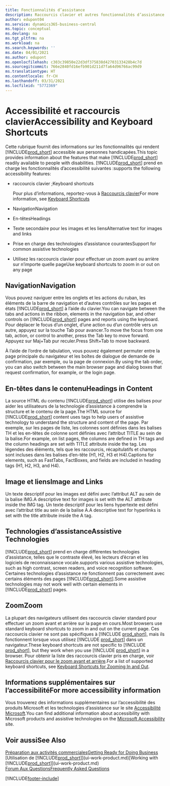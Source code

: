 ```yaml
---
title: Fonctionnalités d’assistance
description: Raccourcis clavier et autres fonctionnalités d’assistance.
author: edupont04
ms.service: dynamics365-business-central
ms.topic: conceptual
ms.devlang: na
ms.tgt_pltfrm: na
ms.workload: na
ms.search.keywords: ''
ms.date: 04/01/2021
ms.author: edupont
ms.openlocfilehash: c303c39850e22d3df375838d42703133428b4c7d
ms.sourcegitcommit: 766e2840fd16efb901d211d7fa64d96766ac99d9
ms.translationtype: HT
ms.contentlocale: fr-CH
ms.lasthandoff: 03/31/2021
ms.locfileid: "5772369"
---
```

# <a name="accessibility-and-keyboard-shortcuts"></a><span data-ttu-id="c83ea-103">Accessibilité et raccourcis clavier</span><span class="sxs-lookup"><span data-stu-id="c83ea-103">Accessibility and Keyboard Shortcuts</span></span>

<span data-ttu-id="c83ea-104">Cette rubrique fournit des informations sur les fonctionnalités qui rendent [!INCLUDE[prod_short](includes/prod_short.md)] accessible aux personnes handicapées.</span><span class="sxs-lookup"><span data-stu-id="c83ea-104">This topic provides information about the features that make [!INCLUDE[prod_short](includes/prod_short.md)] readily available to people with disabilities.</span></span> [!INCLUDE[prod_short](includes/prod_short.md)] <span data-ttu-id="c83ea-105">prend en charge les fonctionnalités d’accessibilité suivantes :</span><span class="sxs-lookup"><span data-stu-id="c83ea-105">supports the following accessibility features:</span></span>  

- <span data-ttu-id="c83ea-106">raccourcis clavier ;</span><span class="sxs-lookup"><span data-stu-id="c83ea-106">Keyboard shortcuts</span></span>

    <span data-ttu-id="c83ea-107">Pour plus d’informations, reportez-vous à [Raccourcis clavier](keyboard-shortcuts.md)</span><span class="sxs-lookup"><span data-stu-id="c83ea-107">For more information, see [Keyboard Shortcuts](keyboard-shortcuts.md)</span></span>

- <span data-ttu-id="c83ea-108">Navigation</span><span class="sxs-lookup"><span data-stu-id="c83ea-108">Navigation</span></span>  

- <span data-ttu-id="c83ea-109">En-têtes</span><span class="sxs-lookup"><span data-stu-id="c83ea-109">Headings</span></span>  

- <span data-ttu-id="c83ea-110">Texte secondaire pour les images et les liens</span><span class="sxs-lookup"><span data-stu-id="c83ea-110">Alternative text for images and links</span></span>  

- <span data-ttu-id="c83ea-111">Prise en charge des technologies d’assistance courantes</span><span class="sxs-lookup"><span data-stu-id="c83ea-111">Support for common assistive technologies</span></span>  

- <span data-ttu-id="c83ea-112">Utilisez les raccourcis clavier pour effectuer un zoom avant ou arrière sur n’importe quelle page</span><span class="sxs-lookup"><span data-stu-id="c83ea-112">Use keyboard shortcuts to zoom in or out on any page</span></span>

<!-- moved to separate article
##  <a name="Keyboard"></a> Keyboard Shortcuts in the browser
 [!INCLUDE[prod_short](includes/prod_short.md)] supports the keyboard shortcuts that are supported by most web browsers. The keyboard shortcuts described here refer to the U.S. keyboard layout. The layout of the keys on other keyboards may not correspond exactly to the keys on a U.S. keyboard.  

|To do this|Press|  
|----------------|-----------|  
|To move focus to the next or previous control or element on a page, such as buttons, fields, or items in a list.|Tab, Shift+Tab|  
|To enable or access the element or control that is in focus.|Enter|  
|To scroll items up and down in a list.|Up Arrow, Down Arrow|  
|To scroll columns of an item left and right in a list.|Left Arrow, Right Arrow|  
|To open a drop-down list or look up a value for a field.|Alt+Down Arrow|  
|To move focus to the next element outside the list.|Ctrl + Enter|  
|To see the transactions that resulted in a calculated value in a field.|Alt+Right Arrow|  

-->

## <a name="navigation"></a><a name="Navigation"></a> <span data-ttu-id="c83ea-113">Navigation</span><span class="sxs-lookup"><span data-stu-id="c83ea-113">Navigation</span></span>  
 <span data-ttu-id="c83ea-114">Vous pouvez naviguer entre les onglets et les actions du ruban, les éléments de la barre de navigation et d’autres contrôles sur les pages et états [!INCLUDE[prod_short](includes/prod_short.md)] à l’aide du clavier.</span><span class="sxs-lookup"><span data-stu-id="c83ea-114">You can navigate between the tabs and actions in the ribbon, elements in the navigation bar, and other controls on [!INCLUDE[prod_short](includes/prod_short.md)] pages and reports using the keyboard.</span></span> <span data-ttu-id="c83ea-115">Pour déplacer le focus d’un onglet, d’une action ou d’un contrôle vers un autre, appuyez sur la touche Tab pour avancer.</span><span class="sxs-lookup"><span data-stu-id="c83ea-115">To move the focus from one tab, action, or control to another, press the Tab key to move forward.</span></span> <span data-ttu-id="c83ea-116">Appuyez sur Maj+Tab pur reculer.</span><span class="sxs-lookup"><span data-stu-id="c83ea-116">Press Shift+Tab to move backward.</span></span>  

 <span data-ttu-id="c83ea-117">À l’aide de l’ordre de tabulation, vous pouvez également permuter entre la page principale du navigateur et les boîtes de dialogue de demande de confirmation, par exemple, ou la page de connexion.</span><span class="sxs-lookup"><span data-stu-id="c83ea-117">By using the tab order, you can also switch between the main browser page and dialog boxes that request confirmation, for example, or the login page.</span></span>  

## <a name="headings-in-content"></a><a name="Headings"></a> <span data-ttu-id="c83ea-118">En-têtes dans le contenu</span><span class="sxs-lookup"><span data-stu-id="c83ea-118">Headings in Content</span></span>
 
 <span data-ttu-id="c83ea-119">La source HTML du contenu [!INCLUDE[prod_short](includes/prod_short.md)] utilise des balises pour aider les utilisateurs de la technologie d’assistance à comprendre la structure et le contenu de la page.</span><span class="sxs-lookup"><span data-stu-id="c83ea-119">The HTML source for [!INCLUDE[prod_short](includes/prod_short.md)] content uses tags to help users of assistive technology to understand the structure and content of the page.</span></span> <span data-ttu-id="c83ea-120">Par exemple, sur les pages de liste, les colonnes sont définies dans les balises TH et les en-têtes de colonne sont définies avec l’attribut TITLE au sein de la balise.</span><span class="sxs-lookup"><span data-stu-id="c83ea-120">For example, on list pages, the columns are defined in TH tags and the column headings are set with TITLE attribute inside the tag.</span></span> <span data-ttu-id="c83ea-121">Les légendes des éléments, tels que les raccourcis, récapitulatifs et champs sont incluses dans les balises d’en-tête (H1, H2, H3 et H4).</span><span class="sxs-lookup"><span data-stu-id="c83ea-121">Captions for elements, such as FastTabs, FactBoxes, and fields are included in heading tags (H1, H2, H3, and H4).</span></span>  

## <a name="image-and-links"></a><a name="Images"></a> <span data-ttu-id="c83ea-122">Image et liens</span><span class="sxs-lookup"><span data-stu-id="c83ea-122">Image and Links</span></span>

 <span data-ttu-id="c83ea-123">Un texte descriptif pour les images est défini avec l’attribut ALT au sein de la balise IMG.</span><span class="sxs-lookup"><span data-stu-id="c83ea-123">A descriptive text for images is set with the ALT attribute inside the IMG tag.</span></span> <span data-ttu-id="c83ea-124">Un texte descriptif pour les liens hypertexte est défini avec l’attribut title au sein de la balise A.</span><span class="sxs-lookup"><span data-stu-id="c83ea-124">A descriptive text for hyperlinks is set with the title attribute inside the A tag.</span></span>  

## <a name="assistive-technologies"></a><a name="AssistiveTech"></a> <span data-ttu-id="c83ea-125">Technologies d’assistance</span><span class="sxs-lookup"><span data-stu-id="c83ea-125">Assistive Technologies</span></span>

[!INCLUDE[prod_short](includes/prod_short.md)] <span data-ttu-id="c83ea-126">prend en charge différentes technologies d’assistance, telles que le contraste élevé, les lecteurs d’écran et les logiciels de reconnaissance vocale.</span><span class="sxs-lookup"><span data-stu-id="c83ea-126">supports various assistive technologies, such as high contrast, screen readers, and voice recognition software.</span></span> <span data-ttu-id="c83ea-127">Certaines technologies d’assistance ne fonctionnent pas correctement avec certains éléments des pages [!INCLUDE[prod_short](includes/prod_short.md)].</span><span class="sxs-lookup"><span data-stu-id="c83ea-127">Some assistive technologies may not work well with certain elements in [!INCLUDE[prod_short](includes/prod_short.md)] pages.</span></span>  

## <a name="zoom"></a><a name="zoom"></a> <span data-ttu-id="c83ea-128">Zoom</span><span class="sxs-lookup"><span data-stu-id="c83ea-128">Zoom</span></span>

<span data-ttu-id="c83ea-129">La plupart des navigateurs utilisent des raccourcis clavier standard pour effectuer un zoom avant et arrière sur la page en cours.</span><span class="sxs-lookup"><span data-stu-id="c83ea-129">Most browsers use standard keyboard shortcuts to zoom in and out on the current page.</span></span> <span data-ttu-id="c83ea-130">Ces raccourcis clavier ne sont pas spécifiques à [!INCLUDE [prod_short](includes/prod_short.md)], mais ils fonctionnent lorsque vous utilisez [!INCLUDE [prod_short](includes/prod_short.md)] dans un navigateur.</span><span class="sxs-lookup"><span data-stu-id="c83ea-130">These keyboard shortcuts are not specific to [!INCLUDE [prod_short](includes/prod_short.md)], but they work when you use [!INCLUDE [prod_short](includes/prod_short.md)] in a browser.</span></span> <span data-ttu-id="c83ea-131">Pour obtenir la liste des raccourcis clavier pris en charge, voir [Raccourcis clavier pour le zoom avant et arrière](keyboard-shortcuts.md#zoomshortcuts).</span><span class="sxs-lookup"><span data-stu-id="c83ea-131">For a list of supported keyboard shortcuts, see [Keyboard Shortcuts for Zooming In and Out](keyboard-shortcuts.md#zoomshortcuts).</span></span>  

## <a name="for-more-accessibility-information"></a><span data-ttu-id="c83ea-132">Informations supplémentaires sur l’accessibilité</span><span class="sxs-lookup"><span data-stu-id="c83ea-132">For more accessibility information</span></span>

<span data-ttu-id="c83ea-133">Vous trouverez des informations supplémentaires sur l’accessibilité des produits Microsoft et les technologies d’assistance sur le site [Accessibilité Microsoft](https://go.microsoft.com/fwlink/?LinkId=262160).</span><span class="sxs-lookup"><span data-stu-id="c83ea-133">You can find additional information about accessibility with Microsoft products and assistive technologies on the [Microsoft Accessibility](https://go.microsoft.com/fwlink/?LinkId=262160) site.</span></span>

## <a name="see-also"></a><span data-ttu-id="c83ea-134">Voir aussi</span><span class="sxs-lookup"><span data-stu-id="c83ea-134">See Also</span></span>

[<span data-ttu-id="c83ea-135">Préparation aux activités commerciales</span><span class="sxs-lookup"><span data-stu-id="c83ea-135">Getting Ready for Doing Business</span></span>](ui-get-ready-business.md)  
<span data-ttu-id="c83ea-136">[Utilisation de [!INCLUDE[prod_short](includes/prod_short.md)]](ui-work-product.md)</span><span class="sxs-lookup"><span data-stu-id="c83ea-136">[Working with [!INCLUDE[prod_short](includes/prod_short.md)]](ui-work-product.md)</span></span>  
[<span data-ttu-id="c83ea-137">Forum Aux Questions</span><span class="sxs-lookup"><span data-stu-id="c83ea-137">Frequently Asked Questions</span></span>](across-faq.md)  


[!INCLUDE[footer-include](includes/footer-banner.md)]